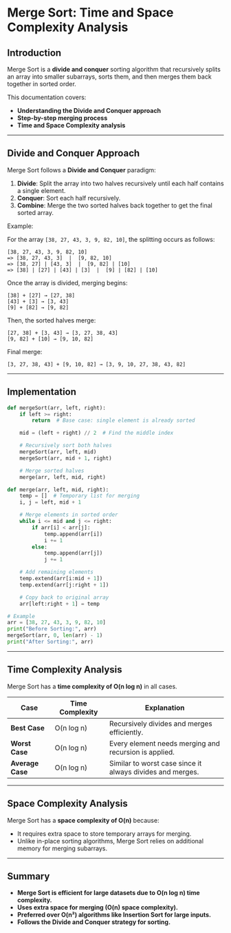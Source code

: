 # Merge Sort: Time and Space Complexity Analysis

## Introduction
Merge Sort is a **divide and conquer** sorting algorithm that recursively splits an array into smaller subarrays, sorts them, and then merges them back together in sorted order.

This documentation covers:
- **Understanding the Divide and Conquer approach**
- **Step-by-step merging process**
- **Time and Space Complexity analysis**

---

## Divide and Conquer Approach
Merge Sort follows a **Divide and Conquer** paradigm:
1. **Divide**: Split the array into two halves recursively until each half contains a single element.
2. **Conquer**: Sort each half recursively.
3. **Combine**: Merge the two sorted halves back together to get the final sorted array.

Example:

For the array `[38, 27, 43, 3, 9, 82, 10]`, the splitting occurs as follows:

```
[38, 27, 43, 3, 9, 82, 10]
=> [38, 27, 43, 3]  |  [9, 82, 10]
=> [38, 27] | [43, 3]  |  [9, 82] | [10]
=> [38] | [27] | [43] | [3]  |  [9] | [82] | [10]
```

Once the array is divided, merging begins:

```
[38] + [27] → [27, 38]
[43] + [3] → [3, 43]
[9] + [82] → [9, 82]
```

Then, the sorted halves merge:

```
[27, 38] + [3, 43] → [3, 27, 38, 43]
[9, 82] + [10] → [9, 10, 82]
```

Final merge:

```
[3, 27, 38, 43] + [9, 10, 82] → [3, 9, 10, 27, 38, 43, 82]
```

---

## Implementation

```python
def mergeSort(arr, left, right):
    if left >= right:
        return  # Base case: single element is already sorted

    mid = (left + right) // 2  # Find the middle index

    # Recursively sort both halves
    mergeSort(arr, left, mid)
    mergeSort(arr, mid + 1, right)

    # Merge sorted halves
    merge(arr, left, mid, right)

def merge(arr, left, mid, right):
    temp = []  # Temporary list for merging
    i, j = left, mid + 1

    # Merge elements in sorted order
    while i <= mid and j <= right:
        if arr[i] < arr[j]:
            temp.append(arr[i])
            i += 1
        else:
            temp.append(arr[j])
            j += 1

    # Add remaining elements
    temp.extend(arr[i:mid + 1])
    temp.extend(arr[j:right + 1])

    # Copy back to original array
    arr[left:right + 1] = temp

# Example
arr = [38, 27, 43, 3, 9, 82, 10]
print("Before Sorting:", arr)
mergeSort(arr, 0, len(arr) - 1)
print("After Sorting:", arr)
```

---

## Time Complexity Analysis
Merge Sort has a **time complexity of O(n log n)** in all cases.

| Case | Time Complexity | Explanation |
|------|---------------|-------------|
| **Best Case** | O(n log n) | Recursively divides and merges efficiently. |
| **Worst Case** | O(n log n) | Every element needs merging and recursion is applied. |
| **Average Case** | O(n log n) | Similar to worst case since it always divides and merges. |

---

## Space Complexity Analysis
Merge Sort has a **space complexity of O(n)** because:
- It requires extra space to store temporary arrays for merging.
- Unlike in-place sorting algorithms, Merge Sort relies on additional memory for merging subarrays.

---

## Summary
- **Merge Sort is efficient for large datasets due to O(n log n) time complexity.**
- **Uses extra space for merging (O(n) space complexity).**
- **Preferred over O(n²) algorithms like Insertion Sort for large inputs.**
- **Follows the Divide and Conquer strategy for sorting.**
